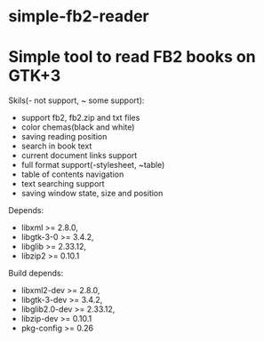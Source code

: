# simple-fb2-reader
Simple tool to read FB2 books on GTK+3
=======

Skils(- not support, ~ some support):
- support fb2, fb2.zip and txt files
- color chemas(black and white)
- saving reading position
- search in book text
- current document links support
- full format support(-stylesheet, ~table)
- table of contents navigation
- text searching support
- saving window state, size and position

Depends:
- libxml      >= 2.8.0, 
- libgtk-3-0  >= 3.4.2, 
- libglib     >= 2.33.12, 
- libzip2     >= 0.10.1

Build depends:
- libxml2-dev     >= 2.8.0, 
- libgtk-3-dev    >= 3.4.2, 
- libglib2.0-dev  >= 2.33.12, 
- libzip-dev      >= 0.10.1
- pkg-config      >= 0.26

